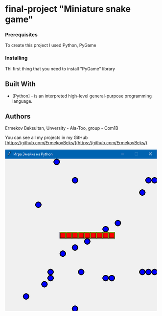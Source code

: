 # final-project "Miniature snake game"


### Prerequisites	

To create this project I used Python, PyGame

### Installing

Thi first thing that you need to install "PyGame" library

## Built With

* [Python] - is an interpreted high-level general-purpose programming language.

## Authors

Ermekov Beksultan, Unversity - Ala-Too, group - Com1B 

You can see all my projects in my GitHub [https://github.com/ErmekovBeks/](https://github.com/ErmekovBeks/)

![image text](https://github.com/ErmekovBeks/final-project/blob/main/%D0%A1%D0%BD%D0%B8%D0%BC%D0%BE%D0%BA%20%D1%8D%D0%BA%D1%80%D0%B0%D0%BD%D0%B0%20(72).png)
